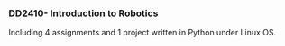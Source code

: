 ### DD2410- Introduction to Robotics

Including 4 assignments and 1 project written in Python under Linux OS.
